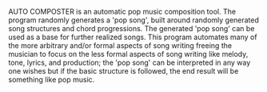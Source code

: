 AUTO COMPOSTER is an automatic pop music composition tool. The program randomly generates a 'pop song', built around randomly generated song structures and chord progressions. The generated 'pop song' can be used as a base for further realized songs. This program automates many of the more arbitrary and/or formal aspects of song writing freeing the musician to focus on the less formal aspects of song writing like melody, tone, lyrics, and production; the 'pop song' can be interpreted in any way one wishes but if the basic structure is followed, the end result will be something like pop music.
